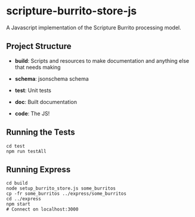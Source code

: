 # scripture-burrito-store-js
A Javascript implementation of the Scripture Burrito processing model.

## Project Structure

* **build**: Scripts and resources to make documentation and anything else that needs making

* **schema**: jsonschema schema

* **test**: Unit tests

* **doc**: Built documentation

* **code**: The JS!

## Running the Tests

```
cd test
npm run testAll
```

## Running Express

```
cd build
node setup_burrito_store.js some_burritos
cp -fr some_burritos ../express/some_burritos
cd ../express
npm start
# Connect on localhost:3000
```
